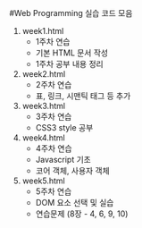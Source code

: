 #Web Programming 실습 코드 모음

1. week1.html
   - 1주차 연습
   - 기본 HTML 문서 작성
   - 1주차 공부 내용 정리
2. week2.html
   - 2주차 연습
   - 표, 링크, 시맨틱 태그 등 추가
3. week3.html
   - 3주차 연습
   - CSS3 style 공부
4. week4.html
   - 4주차 연습
   - Javascript 기초
   - 코어 객체, 사용자 객체
5. week5.html
   - 5주차 연습
   - DOM 요소 선택 및 실습
   - 연습문제 (8장 - 4, 6, 9, 10)
  
